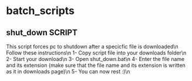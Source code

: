 # batch_scripts

## shut_down SCRIPT
This script forces pc to shutdown after a specicfic file is downloaded\n
Follow these instructions\n
1- Copy script file into your downloads folder\n
2- Start your download\n
3- Open shut_down.bat\n
4- Enter the file name and its extension (make sure that the file name and its extension is written as it in downloads page)\n
5- You can now rest :)\n
